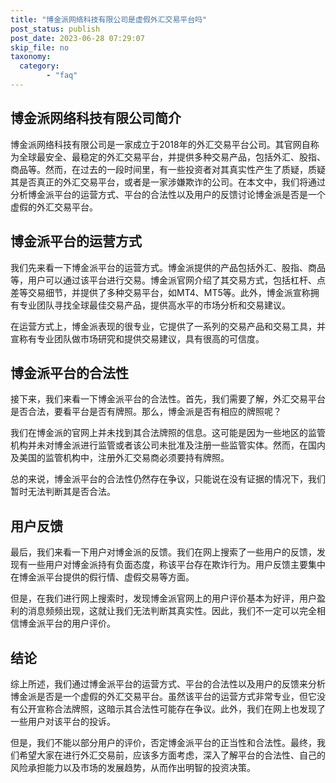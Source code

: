 ```yaml
---
title: "博金派网络科技有限公司是虚假外汇交易平台吗"
post_status: publish
post_date: 2023-06-28 07:29:07
skip_file: no
taxonomy:
  category:
        - "faq"
---
```


## 博金派网络科技有限公司简介

博金派网络科技有限公司是一家成立于2018年的外汇交易平台公司。其官网自称为全球最安全、最稳定的外汇交易平台，并提供多种交易产品，包括外汇、股指、商品等。然而，在过去的一段时间里，有一些投资者对其真实性产生了质疑，质疑其是否真正的外汇交易平台，或者是一家涉嫌欺诈的公司。在本文中，我们将通过分析博金派平台的运营方式、平台的合法性以及用户的反馈讨论博金派是否是一个虚假的外汇交易平台。

## 博金派平台的运营方式

我们先来看一下博金派平台的运营方式。博金派提供的产品包括外汇、股指、商品等，用户可以通过该平台进行交易。博金派官网介绍了其交易方式，包括杠杆、点差等交易细节，并提供了多种交易平台，如MT4、MT5等。此外，博金派宣称拥有专业团队寻找全球最佳交易产品，提供高水平的市场分析和交易建议。

在运营方式上，博金派表现的很专业，它提供了一系列的交易产品和交易工具，并宣称有专业团队做市场研究和提供交易建议，具有很高的可信度。

## 博金派平台的合法性

接下来，我们来看一下博金派平台的合法性。首先，我们需要了解，外汇交易平台是否合法，要看平台是否有牌照。那么，博金派是否有相应的牌照呢？

我们在博金派的官网上并未找到其合法牌照的信息。这可能是因为一些地区的监管机构并未对博金派进行监管或者该公司未批准及注册一些监管实体。然而，在国内及美国的监管机构中，注册外汇交易商必须要持有牌照。

总的来说，博金派平台的合法性仍然存在争议，只能说在没有证据的情况下，我们暂时无法判断其是否合法。

## 用户反馈

最后，我们来看一下用户对博金派的反馈。我们在网上搜索了一些用户的反馈，发现有一些用户对博金派持有负面态度，称该平台存在欺诈行为。用户反馈主要集中在博金派平台提供的假行情、虚假交易等方面。

但是，在我们进行网上搜索时，发现博金派官网上的用户评价基本为好评，用户盈利的消息频频出现，这就让我们无法判断其真实性。因此，我们不一定可以完全相信博金派平台的用户评价。

## 结论

综上所述，我们通过博金派平台的运营方式、平台的合法性以及用户的反馈来分析博金派是否是一个虚假的外汇交易平台。虽然该平台的运营方式非常专业，但它没有公开宣称合法牌照，这暗示其合法性可能存在争议。此外，我们在网上也发现了一些用户对该平台的投诉。

但是，我们不能以部分用户的评价，否定博金派平台的正当性和合法性。最终，我们希望大家在进行外汇交易前，应该多方面考虑，深入了解平台的合法性、自己的风险承担能力以及市场的发展趋势，从而作出明智的投资决策。
